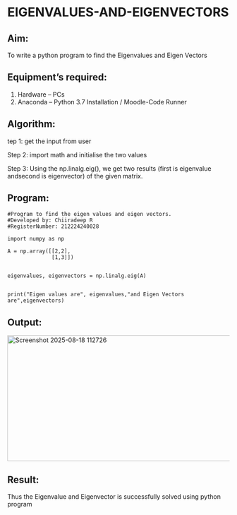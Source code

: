 # EIGENVALUES-AND-EIGENVECTORS
## Aim:
To write a python program to find the Eigenvalues and Eigen Vectors
## Equipment’s required:
1. 	Hardware – PCs
2. 	Anaconda – Python 3.7 Installation / Moodle-Code Runner
## Algorithm:
tep 1: get the input from user

Step 2: import math and initialise the two values

Step 3: Using the np.linalg.eig(), we get two results (first is eigenvalue andsecond is eigenvector) of the given matrix.

## Program:
~~~
#Program to find the eigen values and eigen vectors.
#Developed by: Chiiradeep R
#RegisterNumber: 212224240028

import numpy as np

A = np.array([[2,2],
              [1,3]])


eigenvalues, eigenvectors = np.linalg.eig(A)


print("Eigen values are", eigenvalues,"and Eigen Vectors are",eigenvectors)
~~~

## Output:
<img width="1399" height="285" alt="Screenshot 2025-08-18 112726" src="https://github.com/user-attachments/assets/5ac25735-8a30-4a48-81e0-d20135882c66" />

## Result:
Thus the Eigenvalue and Eigenvector is successfully solved using python program
